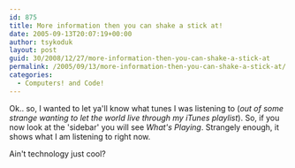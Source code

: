 ```yaml
---
id: 875
title: More information then you can shake a stick at!
date: 2005-09-13T20:07:19+00:00
author: tsykoduk
layout: post
guid: 30/2008/12/27/more-information-then-you-can-shake-a-stick-at
permalink: /2005/09/13/more-information-then-you-can-shake-a-stick-at/
categories:
  - Computers! and Code!
---
```

Ok.. so, I wanted to let ya'll know what tunes I was listening to (<em>out of some strange wanting to let the world live through my iTunes playlist</em>). So, if you now look at the 'sidebar' you will see <em>What's Playing</em>. Strangely enough, it shows what I am listening to right now.


Ain't technology just cool?
